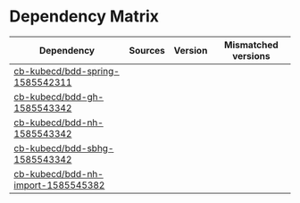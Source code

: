 # Dependency Matrix

Dependency | Sources | Version | Mismatched versions
---------- | ------- | ------- | -------------------
[cb-kubecd/bdd-spring-1585542311](https://github.com/cb-kubecd/bdd-spring-1585542311.git) |  | []() | 
[cb-kubecd/bdd-gh-1585543342](https://github.com/cb-kubecd/bdd-gh-1585543342.git) |  | []() | 
[cb-kubecd/bdd-nh-1585543342](https://github.com/cb-kubecd/bdd-nh-1585543342.git) |  | []() | 
[cb-kubecd/bdd-sbhg-1585543342](https://github.com/cb-kubecd/bdd-sbhg-1585543342.git) |  | []() | 
[cb-kubecd/bdd-nh-import-1585545382](https://github.com/cb-kubecd/bdd-nh-import-1585545382.git) |  | []() | 
